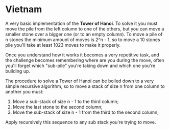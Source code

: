 # Vietnam

A very basic implementation of the **Tower of Hanoi**. To solve it you must
move the pile from the left column to one of the others, but you can
move a smaller stone over a bigger one (or to an empty column). To move
a pile of n stones the minimum amount of moves is 2^n - 1, so to move
a 10 stones pile you'll take at least 1023 moves to make it properly.

Once you understand how it works it becomes a very repetitive task, and
the challenge becomes remembering where are you during the move, often
you'll forget which "sub-pile" you're taking down and which one you're
building up.

The procedure to solve a Tower of Hanoi can be boiled down to a very
simple recursive algorithm, so to move a stack of size n from one column
to another you must:

1. Move a sub-stack of size n - 1 to the third column;
2. Move the last stone to the second column;
3. Move the sub-stack of size n - 1 from the third to the second column;

Apply recursively this sequence to any sub stack you're trying to move.
